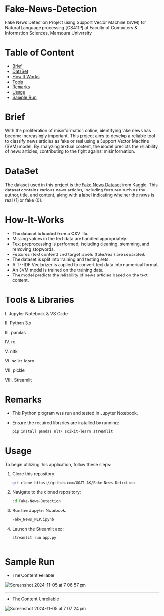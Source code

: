# Fake-News-Detection
Fake News Detection Project using Support Vector Machine (SVM) for Natural Language processing [CS411P] at Faculty of Computers &amp; Information Sciences, Mansoura University

# Table of Content

* [Brief](#Brief)
* [DataSet](#DataSet)
* [How It Works](#HowItWorks)
* [Tools](#Tools)
* [Remarks](#Remarks)
* [Usage](#Usage)
* [Sample Run](#SampleRun)


# Brief

With the proliferation of misinformation online, identifying fake news has become increasingly important. This project aims to develop a reliable tool to classify news articles as fake or real using a Support Vector Machine (SVM) model. By analyzing textual content, the model predicts the reliability of news articles, contributing to the fight against misinformation.


# DataSet

The dataset used in this project is the [Fake News Dataset](https://www.kaggle.com/competitions/fake-news/data?select=train.csv) from Kaggle. This dataset contains various news articles, including features such as the author, title, and content, along with a label indicating whether the news is real (1) or fake (0).  


# How-It-Works

- The dataset is loaded from a CSV file.
- Missing values in the text data are handled appropriately.
- Text preprocessing is performed, including cleaning, stemming, and removing stopwords.
- Features (text content) and target labels (fake/real) are separated.
- The dataset is split into training and testing sets.
- A TF-IDF Vectorizer is applied to convert text data into numerical format.
- An SVM model is trained on the training data.
- The model predicts the reliability of news articles based on the text content.



# Tools & Libraries

I. Jupyter Notebook & VS Code

II. Python 3.x

III. pandas

IV. re

V. nltk

VI. scikit-learn

VII. pickle

VIII. Streamlit



# Remarks
* This Python program was run and tested in Jupyter Notebook.
* Ensure the required libraries are installed by running:

  ```bash
  pip install pandas nltk scikit-learn streamlit

# Usage

To begin utilizing this application, follow these steps:

1. Clone this repository:
   
   ```bash
   git clone https://github.com/GOAT-AK/Fake-News-Detection

2. Navigate to the cloned repository:

   ```bash
   cd Fake-News-Detection

3. Run the Jupyter Notebook:

   ```bash
   Fake_News_NLP.ipynb

4. Launch the Streamlit app:
   
   ```bash
   streamlit run app.py
    

# Sample Run


* The Content Reliable

![Screenshot 2024-11-05 at 7 06 57 pm](https://github.com/user-attachments/assets/86104ec7-8710-4e6d-ac92-b7188daa7c42)


<hr>


* The Content Unreliable

![Screenshot 2024-11-05 at 7 07 24 pm](https://github.com/user-attachments/assets/dc72517b-44d4-4648-ae54-f95e0a80b0cb)

  
  
